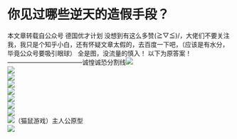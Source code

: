 # 你见过哪些逆天的造假手段？

本文章转载自公众号 德国优才计划 没想到有这么多赞\(≧▽≦)/，大佬们不要关注我，我只是个知乎小白，还有怀疑文章太假的，去百度一下吧，（应该是有水分，毕竟公众号要吸引眼球） 全是图，没流量的慎入！ 以下为原答案！————————————诚惶诚恐分割线![](https://pic4.zhimg.com/50/v2-2c9a703ed1f7debeb59009f89f4a3c0c_b.jpg)  
![](https://pic3.zhimg.com/50/v2-1747606124dd13ffe6b92208667ad9eb_b.jpg)  
![](https://pic3.zhimg.com/50/v2-0dd8ddc59a94dbcc9667cf881405f6ba_b.jpg)  
![](https://pic3.zhimg.com/50/v2-8aa4d68de3f4cba6a2c6bf8e2b44db0f_b.jpg)  
![](https://pic4.zhimg.com/50/v2-3e92b5ebac8f7e01690fcd50a1cd3940_b.jpg)  
![](https://pic1.zhimg.com/50/v2-edbea17c05453dd93d15694d44362617_b.jpg)  
![](https://pic3.zhimg.com/50/v2-39c7916d21378d0e6d0c18b1081037be_b.jpg)  
![](https://pic1.zhimg.com/50/v2-96b1081952fa71e02a50a7132e1511cb_b.jpg)  
![](https://pic2.zhimg.com/50/v2-90c13ab63098579af9aea23829440457_b.jpg)（猫鼠游戏）主人公原型  
![](https://pic3.zhimg.com/50/v2-5d57047281a3455ff918147922ccf1bf_b.jpg)